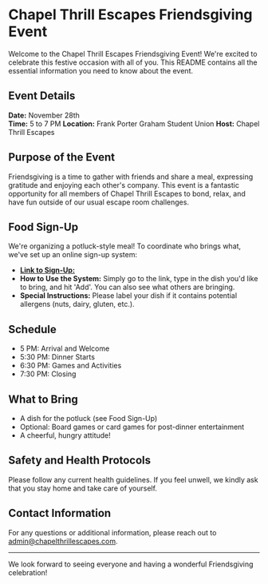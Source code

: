 # Chapel Thrill Escapes Friendsgiving Event

Welcome to the Chapel Thrill Escapes Friendsgiving Event! We're excited to celebrate this festive occasion with all of you. This README contains all the essential information you need to know about the event.

## Event Details

**Date:** November 28th  
**Time:** 5 to 7 PM
**Location:** Frank Porter Graham Student Union 
**Host:** Chapel Thrill Escapes

## Purpose of the Event

Friendsgiving is a time to gather with friends and share a meal, expressing gratitude and enjoying each other's company. This event is a fantastic opportunity for all members of Chapel Thrill Escapes to bond, relax, and have fun outside of our usual escape room challenges.

## Food Sign-Up

We're organizing a potluck-style meal! To coordinate who brings what, we've set up an online sign-up system:

- [**Link to Sign-Up:**](https://chapel-thrill-escapes.github.io/Friendsgiving-Sign-Up/)
- **How to Use the System:** Simply go to the link, type in the dish you'd like to bring, and hit 'Add'. You can also see what others are bringing.
- **Special Instructions:** Please label your dish if it contains potential allergens (nuts, dairy, gluten, etc.).

## Schedule

- 5 PM: Arrival and Welcome
- 5:30 PM: Dinner Starts
- 6:30 PM: Games and Activities
- 7:30 PM: Closing

## What to Bring

- A dish for the potluck (see Food Sign-Up)
- Optional: Board games or card games for post-dinner entertainment
- A cheerful, hungry attitude!

## Safety and Health Protocols

Please follow any current health guidelines. If you feel unwell, we kindly ask that you stay home and take care of yourself.

## Contact Information

For any questions or additional information, please reach out to admin@chapelthrillescapes.com.

---

We look forward to seeing everyone and having a wonderful Friendsgiving celebration!
